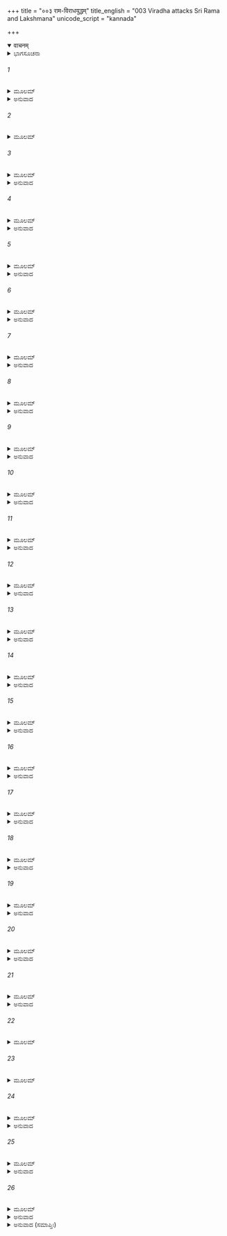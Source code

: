 +++
title = "००३ राम-विराधयुद्धम्"
title_english = "003 Viradha attacks Sri Rama and Lakshmana"
unicode_script = "kannada"

+++
<details open><summary>वाचनम्</summary>

<div class="audioEmbed"  caption="श्रीराम-हरिसीताराममूर्ति-घनपाठिभ्यां वचनम्" src="https://archive.org/download/Ramayana-recitation-Sriram-harisItArAmamUrti-Ghanapaati-v2/Kanda_3/Kanda_3_ARK-003-Rama_Viradha_Yudhdham.mp3"></div>
</details>



<details><summary>ಭಾಗಸೂಚನಾ</summary>

ವಿರಾಧ ಮತ್ತು ಶ್ರೀರಾಮನ ಮಾತುಕತೆ, ಶ್ರೀರಾಮ-ಲಕ್ಷ್ಮಣರಿಂದ ವಿರಾಧನ ಮೇಲೆ ಬಾಣಪ್ರಯೋಗ ಹಾಗೂ ವಿರಾಧನು ಸಹೋದರರಿಬ್ಬರನ್ನೂ ಎತ್ತಿಕೊಂಡು ಇನ್ನೊಂದು ವನಕ್ಕೆ ಹೋದುದು
</details>

###### 1


<details><summary>ಮೂಲಮ್</summary>

ಅಥೋವಾಚ ಪುನರ್ವಾಕ್ಯಂ ವಿರಾಧಃ ಪೂರಯನ್ ವನಮ್ ।  
ಪೃಚ್ಛತೋ ಮಮ ಹಿ ಬ್ರೂತಂ ಕೌ ಯುವಾಂ ಕ್ವ ಗಮಿಷ್ಯಥಃ ॥
</details>

<details><summary>ಅನುವಾದ</summary>

ಅನಂತರ ವಿರಾಧನು ವನವೆಲ್ಲ ತುಂಬುವಂತೆ ಭಾರೀ ಗರ್ಜನೆ ಮಾಡಿ, ಎಲವೊ! ನೀವಿಬ್ಬರು ಯಾರು ಮತ್ತು ಎಲ್ಲಿಗೆ ಹೋಗುವಿರಿ? ನನಗೆ ಹೇಳಿ, ನಾನು ಕೇಳುತ್ತಿದ್ದೇನೆ.॥1॥
</details>

###### 2


<details><summary>ಮೂಲಮ್</summary>

ತಮುವಾಚ ತತೋ ರಾಮೋ ರಾಕ್ಷಸಂ ಜ್ವಲಿತಾನನಮ್ ।  
ಪೃಚ್ಛಂತಂ ಸುಮಹಾತೇಜಾ ಇಕ್ಷ್ವಾಕುಕುಲಮಾತ್ಮನಃ ॥
</details>

###### 3


<details><summary>ಮೂಲಮ್</summary>

ಕ್ಷತ್ರಿಯೌ ವೃತ್ತಸಂಪನ್ನೌ ವಿದ್ಧಿ ನೌ ವನಗೋಚರೌ ।  
ತ್ವಾಂ ತು ವೇದಿತುಮಿಚ್ಛಾವಃ ಕಸ್ತ್ವಂ ಚರಸಿ ದಂಡಕಾನ್ ॥
</details>

<details><summary>ಅನುವಾದ</summary>

ಆಗ ಮಹಾತೇಜಸ್ವೀ ಶ್ರೀರಾಮನು ತನ್ನ ಪರಿಚಯವನ್ನು ಕೇಳುತ್ತಿರುವ ಉರಿಯುವ ಮುಖವುಳ್ಳ ಆ ರಾಕ್ಷಸನಲ್ಲಿ ಹೀಗೆ ಹೇಳಿದನು-ಮಹಾರಾಜ ಇಕ್ಷ್ವಾಕುವಿನ ಕುಲವೇ ನನ್ನ ದಾಗಿದೆ ಎಂದು ತಿಳಿ. ನಾವಿಬ್ಬರೂ ಸಹೋದರರು. ಸದಾಚಾರವನ್ನು ಪಾಲಿಸುತ್ತಿರುವ ಕ್ಷತ್ರಿಯರಾಗಿದ್ದು, ಕಾರಣಾಂತರಗಳಿಂದ ಈ ಕಾಡಿನಲ್ಲಿ ವಾಸಿಸುತ್ತಿದ್ದೇವೆ. ಈಗ ನಾವು ನಿನ್ನ ಪರಿಚಯವನ್ನು ತಿಳಿಯಲು ಬಯಸುತ್ತೇವೆ. ಈ ದಂಡಕಾರಣ್ಯದಲ್ಲಿ ಸ್ವೇಚ್ಛೆಯಿಂದ ತಿರುಗುತ್ತಿರುವೆಯಲ್ಲ ನೀನು ಯಾರು.॥2-3॥
</details>

###### 4


<details><summary>ಮೂಲಮ್</summary>

ತಮುವಾಚ ವಿರಾಧಸ್ತು ರಾಮಂ ಸತ್ಯಪರಾಕ್ರಮಮ್ ।  
ಹಂತ ವಕ್ಷ್ಯಾಮಿ ತೇರಾಜನ್ನಿಬೋಧ ಮಮ ರಾಘವ ॥
</details>

<details><summary>ಅನುವಾದ</summary>

ಇದನ್ನು ಕೇಳಿ ವಿರಾಧನು ಸತ್ಯಪರಾಕ್ರಮಿ ಶ್ರೀರಾಮನಲ್ಲಿ ಹೇಳಿದನು - ರಘುವಂಶೀ ನರೇಶನೇ! ನಾನು ಸಂತೋಷವಾಗಿ ನನ್ನ ಪರಿಚಯ ಹೇಳುತ್ತಿದ್ದೇನೆ, ಕೇಳು.॥4॥
</details>

###### 5


<details><summary>ಮೂಲಮ್</summary>

ಪುತ್ರಃ ಕಿಲ ಜವಸ್ಯಾಹಂ ಮಾತಾ ಮಮ ಶತಹ್ರದಾ ।  
ವಿರಾಧ ಇತಿ ಮಾಮಾಹುಃ ಪೃಥಿವ್ಯಾಂ ಸರ್ವರಾಕ್ಷಸಾಃ ॥
</details>

<details><summary>ಅನುವಾದ</summary>

ನಾನು ‘ಜವ’ ಎಂಬ ರಾಕ್ಷಸನ ಮಗನು. ಶತಹ್ರದಾ ನನ್ನ ತಾಯಿಯ ಹೆಸರು. ಭೂಮಂಡಲದ ಸಮಸ್ತ ಜನರು ನನ್ನನ್ನು ವಿರಾಧ ಎಂದು ಹೇಳುತ್ತಾರೆ.॥5॥
</details>

###### 6


<details><summary>ಮೂಲಮ್</summary>

ತಪಸಾ ಚಾಭಿಸಂಪ್ರಾಪ್ತಾ ಬ್ರಹ್ಮಣೋ ಹಿ ಪ್ರಸಾದಜಾ ।  
ಶಸ್ತ್ರೇಣಾವಧ್ಯತಾ ಲೋಕೇಽಚ್ಛೇದ್ಯಾ ಭೇದ್ಯತ್ವಮೇವ ಚ ॥
</details>

<details><summary>ಅನುವಾದ</summary>

ನಾನು ತಪಸ್ಸಿನಿಂದ ಬ್ರಹ್ಮದೇವರನ್ನು ಒಲಿಸಿಕೊಂಡು ‘ಯಾವುದೇ ಶಸ್ತ್ರದಿಂದ ನನ್ನ ವಧೆ ಆಗದಿರಲಿ. ನಾನು ಜಗತ್ತಿನಲ್ಲಿ ಅಚ್ಛೇದ ಮತ್ತು ಅಭೇದ್ಯವಾಗಿ ಇದ್ದು, ಯಾರೂ ನನ್ನ ಶರೀರವನ್ನು ಭಿನ್ನ-ಭಿನ್ನ ಮಾಡಬಾರದು’ ಎಂಬ ವರವನ್ನು ಪಡೆದಿರುವೆನು.॥6॥
</details>

###### 7


<details><summary>ಮೂಲಮ್</summary>

ಉತ್ಸೃಜ್ಯ ಪ್ರಮದಾಮೇನಾಮನಪೇಕ್ಷೌ ಯಥಾಗತಮ್ ।  
ತ್ವರಮಾಣೌ ಪಲಾಯೇಥಾಂ ನ ವಾಂ ಜೀವಿತಮಾದದೇ ॥
</details>

<details><summary>ಅನುವಾದ</summary>

ಈಗ ನೀವಿಬ್ಬರೂ ಈ ಯುವತಿಯನ್ನು ಇಲ್ಲೇ ಬಿಟ್ಟು, ಈಕೆಯನ್ನು ಪಡೆಯುವ ಆಸೆಯನ್ನು ಬಿಟ್ಟು, ಬಂದ ಹಾಗೆಯೇ ಕೂಡಲೇ ಇಲ್ಲಿಂದ ಓಡಿಹೋಗಿರಿ. ನಾನು ನಿಮ್ಮಿಬ್ಬರನ್ನು ಕೊಲ್ಲುವುದಿಲ್ಲ.॥7॥
</details>

###### 8


<details><summary>ಮೂಲಮ್</summary>

ತಂ ರಾಮಃ ಪ್ರತ್ಯುವಾಚೇದಂ ಕೋಪಸಂರಕ್ತಲೋಚನಃ ।  
ರಾಕ್ಷಸಂ ವಿಕೃತಾಕಾರಂ ವಿರಾಧಂ ಪಾಪಚೇತಸಮ್ ॥
</details>

<details><summary>ಅನುವಾದ</summary>

ಇದನ್ನು ಕೇಳಿ ಶ್ರೀರಾಮಚಂದ್ರನು ತಾಮ್ರಾಕ್ಷನಾದನು. ಪಾಪಪೂರ್ಣ ವಿಚಾರವುಳ್ಳ, ವಿಕಟಾಕಾರದ ಆ ಪಾಪೀ ರಾಕ್ಷಸ ವಿರಾಧನಲ್ಲಿ ಈ ಪ್ರಕಾರ ಹೇಳಿದನು.॥8॥
</details>

###### 9


<details><summary>ಮೂಲಮ್</summary>

ಕ್ಷುದ್ರ ಧಿಕ್ ತ್ವಾಂ ತು ಹೀನಾರ್ಥಂ ಮೃತ್ಯು ಮನ್ವೇಷಸೇಧ್ರುವಮ್ ।  
ರಣೇ ಪ್ರಾಪ್ಸ್ಯಸಿ ಸಂತಿಷ್ಠ ನ ಮೇ ಜೀವನ್ ವಿಮೋಕ್ಷಸೆಸೇ ॥
</details>

<details><summary>ಅನುವಾದ</summary>

ನೀಚನೇ! ನಿನಗೆ ಧಿಕ್ಕಾರವಿರಲಿ. ನಿನ್ನ ಅಭಿಪ್ರಾಯ ಬಹಳ ಕೆಟ್ಟದಾಗಿದೆ. ನಿಶ್ಚಯವಾಗಿ ನೀನು ತನ್ನ ಸಾವನ್ನು ಹುಡುಕುತ್ತಿರುವೆ, ಅದು ನಿನಗೆ ಯುದ್ಧದಲ್ಲಿ ಸಿಗುವುದು, ನಿಲ್ಲು, ಈಗ ನೀನು ನನ್ನ ಕೈಯಿಂದ ಬದುಕುಳಿಯಲಾರೆ.॥9॥
</details>

###### 10


<details><summary>ಮೂಲಮ್</summary>

ತತಃ ಸಜ್ಯಂ ಧನುಃ ಕೃತ್ವಾ ರಾಮಃ ಸುನಿಶಿತಾನ್ ಶರಾನ್ ।  
ಸುಶೀಘ್ರಮಭಿಸಂಧಾಯ ರಾಕ್ಷಸಂ ನಿಜಘಾನ ಹ ॥
</details>

<details><summary>ಅನುವಾದ</summary>

ಹೀಗೆ ಹೇಳಿ ಭಗವಾನ್ ಶ್ರೀರಾಮನು ಧನುಸ್ಸಿಗೆ ಹೆದೆಯೇರಿಸಿ ಕೂಡಲೇ ಹರಿತವಾದ ಬಾಣಾನುಸಂಧಾನ ಮಾಡಿ ಆ ರಾಕ್ಷಸನನ್ನು ಹೊಡೆಯ ತೊಡಗಿದನು.॥10॥
</details>

###### 11


<details><summary>ಮೂಲಮ್</summary>

ಧನುಷಾ ಜ್ಯಾಗುಣವತಾ ಸಪ್ತ ಬಾಣಾನ್ಮುಮೋಚ ಹ ।  
ರುಕ್ಮಪುಂಖಾನ್ ಮಹಾವೇಗಾನ್ಸುಪರ್ಣಾನಿಲತುಲ್ಯಗಾನ್ ॥
</details>

<details><summary>ಅನುವಾದ</summary>

ಅವನು ಧನುಸ್ಸಿನಿಂದ ವಿರಾಧನ ಮೇಲೆ ಒಂದೇ ಸಮನೆ ಗರುಡ ಮತ್ತು ವಾಯುವಿನಂತಹ ಮಹಾವೇಗಶಾಲೀ, ಚಿನ್ನದ ಪಂಖಗಳುಳ್ಳ ಏಳು ಬಾಣಗಳನ್ನು ಪ್ರಯೋಗಿಸಿದನು.॥11॥
</details>

###### 12


<details><summary>ಮೂಲಮ್</summary>

ತೇ ಶರೀರಂ ವಿರಾಧಸ್ಯ ಭಿತ್ತ್ವಾ ಬರ್ಹಿಣವಾಸಸಃ ।  
ನಿಪೇತುಃ ಶೋಣಿತಾದಿಗ್ಧಾ ಧರಣ್ಯಾಂ ಪಾವಕೋಪಮಾಃ ॥
</details>

<details><summary>ಅನುವಾದ</summary>

ಪ್ರಜ್ವಲಿತ ಅಗ್ನಿಯಂತೆ ತೇಜಸ್ವೀ ಮತ್ತು ನವಿಲುಗರಿಯಳ್ಳ ಆ ಬಾಣಗಳು ವಿರಾಧನ ಶರೀರವನ್ನು ಭೇದಿಸಿ ರಕ್ತರಂಜಿತ ವಾಗಿ ಭೂಮಿಯಲ್ಲಿ ಬಿದ್ದು ಹೋದವು.॥12॥
</details>

###### 13


<details><summary>ಮೂಲಮ್</summary>

ಸ ವಿದ್ಧೋ ನ್ಯಸ್ಯ ವೈದೇಹೀಂ ಶೂಲಮುದ್ಯಮ್ಯ ರಾಕ್ಷಸಃ ।  
ಅಭ್ಯದ್ರವತ್ ಸುಸಂಕ್ರುದ್ಧಸ್ತದಾ ರಾಮಂ ಸಲಕ್ಷ್ಮಣಮ್ ॥
</details>

<details><summary>ಅನುವಾದ</summary>

ಗಾಯಗೊಂಡಾಗ ಆ ರಾಕ್ಷಸನು ವಿದೇಹ ಕುಮಾರೀ ಸೀತೆಯನ್ನು ಬೇರೆಯಾಗಿ ಇರಿಸಿ, ಕೈಯಲ್ಲಿ ಶೂಲವನ್ನೆತ್ತಿಕೊಂಡು, ಅತ್ಯಂತ ಕುಪಿತನಾಗಿ ಶ್ರೀರಾಮ-ಲಕ್ಷ್ಮಣರ ಮೇಲೆ ಏರಿಹೋದನು.॥13॥
</details>

###### 14


<details><summary>ಮೂಲಮ್</summary>

ಸ ವಿನದ್ಯ ಮಹಾನಾದಂ ಶೂಲಂ ಶಕ್ರಧ್ವಜೋಪಮಮ್ ।  
ಪ್ರಗೃಹ್ಯಾಶೋಭತ ತದಾ ವ್ಯಾತ್ತಾನನ ಇವಾಂತಕಃ ॥
</details>

<details><summary>ಅನುವಾದ</summary>

ಅವನು ಗಟ್ಟಿಯಾಗಿ ಗರ್ಜಿಸಿ ಇಂದ್ರಧ್ವಜನಂತೆ ಶೂಲವನ್ನೆತ್ತಿಕೊಂಡು, ಬಾಯಿತೆರೆದು ನಿಂತಿರುವ ಅವನು ಈಗ ಕಾಲನಂತೆ ಕಂಡುಬರುತ್ತಿದ್ದನು.॥14॥
</details>

###### 15


<details><summary>ಮೂಲಮ್</summary>

ಅಥ ತೌ ಭ್ರಾತರೌ ದೀಪ್ತಂ ಶರವರ್ಷಂ ವವರ್ಷತುಃ ।  
ವಿರಾಧೇ ರಾಕ್ಷಸೇ ತಸ್ಮಿನ್ ಕಾಲಾಂತಕಯಮೋಪಮೇ ॥
</details>

<details><summary>ಅನುವಾದ</summary>

ಆಗ ಕಾಲಾಂತಕ ಯಮರಾಜನಂತೆ ಇದ್ದ ಆ ಭಯಂಕರ ರಾಕ್ಷಸ ವಿರಾಧನ ಮೇಲೆ ಆ ಇಬ್ಬರೂ ಸಹೋದರರು ಪ್ರಜ್ವಲಿತ ಬಾಣಗಳ ಮಳೆಗರೆದರು.॥15॥
</details>

###### 16


<details><summary>ಮೂಲಮ್</summary>

ಸ ಪ್ರಹಸ್ಯ ಮಹಾರೌದ್ರಃ ಸ್ಥಿತ್ವಾಜೃಂಭತ ರಾಕ್ಷಸಃ ।  
ಜೃಂಭಮಾಣಸ್ಯ ತೇ ಬಾಣಾಃ ಕಾಯಾನ್ನಿಷ್ಪೇತುರಾಶುಗಾಃ ॥
</details>

<details><summary>ಅನುವಾದ</summary>

ಇದನ್ನು ನೋಡಿ ಆ ಮಹಾಭಯಂಕರ ರಾಕ್ಷಸನು ಅಟ್ಟಹಾಸ ಮಾಡಿ ನಿಂತುಕೊಂಡು, ಮೈಮುರಿಯುತ್ತಾ ಆಕಳಿಸತೊಡಗಿದನು. ಅವನು ಹಾಗೆ ಮಾಡುತ್ತಲೇ ಶೀಘ್ರಗಾಮಿ ಬಾಣಗಳು ಅವನ ಶರೀರದಿಂದ ಕಳಚಿ ನೆಲಕ್ಕೆ ಬಿದ್ದುಹೋದುವು.॥16॥
</details>

###### 17


<details><summary>ಮೂಲಮ್</summary>

ಸ್ಪರ್ಶಾತ್ ತು ವರದಾನೇನ ಪ್ರಾಣಾನ್ ಸಂರೋಧ್ಯ ರಾಕ್ಷಸಃ ।  
ವಿರಾಧಃ ಶೂಲಮುದ್ಯಮ್ಯ ರಾಘವಾವಭ್ಯಧಾವತ ॥
</details>

<details><summary>ಅನುವಾದ</summary>

ವರದಾನದಿಂದಾಗಿ ಆ ರಾಕ್ಷಸ ವಿರಾಧನು ಪ್ರಾಣಗಳನ್ನು ತಡೆ ಹಿಡಿದಿದ್ದು, ಶೂಲವನ್ನೆತ್ತಿಕೊಂಡು ಆ ಇಬ್ಬರೂ ರಘುವಂಶೀ ವೀರರ ಮೇಲೆ ಆಕ್ರಮಣ ಮಾಡಿದನು.॥17॥
</details>

###### 18


<details><summary>ಮೂಲಮ್</summary>

ತಚ್ಛೂಲಂ ವಜ್ರಸಂಕಾಶಂ ಗಗನೇ ಜ್ವಲನೋಪಮಮ್ ।  
ದ್ವಾಭ್ಯಾಂ ಶರಾಭ್ಯಾಂ ಚಿಚ್ಛೇದ ರಾಮಃ ಶಸ್ತ್ರ ಭೃತಾಂ ವರಃ ॥
</details>

<details><summary>ಅನುವಾದ</summary>

ಅವನ ಆ ಶೂಲವು ಆಕಾಶದಲ್ಲಿ ವಿದ್ಯುತ್ ಮತ್ತು ಅಗ್ನಿಯಂತೆ ಪ್ರಜ್ವಲಿಸಿತು; ಆದರೆ ಶಸ್ತ್ರಧಾರಿಗಳಲ್ಲಿ ಶ್ರೇಷ್ಠನಾದ ಶ್ರೀರಾಮಚಂದ್ರನು ಎರಡು ಬಾಣಗಳಿಂದ ಅದನ್ನು ತುಂಡರಿಸಿದನು.॥18॥
</details>

###### 19


<details><summary>ಮೂಲಮ್</summary>

ತದ್ರಾಮವಿಶಿಖೈಚ್ಛಿನ್ನಂ ಶೂಲಂ ತಸ್ಯಾಪತದ್ ಭುವಿ ।  
ಪಪಾತಾಶನಿನಾ ಚ್ಛಿನ್ನಂ ಮೇರೋರಿವ ಶಿಲಾತಲಮ್ ॥
</details>

<details><summary>ಅನುವಾದ</summary>

ಶ್ರೀರಾಮನು ಬಾಣಗಳಿಂದ ತುಂಡರಿಸಿದ ವಿರಾಧನ ಆ ಶೂಲವು ವಜ್ರಾಯುಧದಿಂದ ನುಚ್ಚುನೂರಾದ ಮೇರುವಿನ ಶಿಲಾಖಂಡದಂತೆ ಭೂಮಿಗೆ ಬಿದ್ದುಹೋಯಿತು.॥19॥
</details>

###### 20


<details><summary>ಮೂಲಮ್</summary>

ತೌ ಖಡ್ಗೌ ಕ್ಷಿಪ್ರಮುದ್ಯಮ್ಯ ಕೃಷ್ಣ ಸರ್ಪಾವಿವೋದ್ಯತೌ ।  
ತೂರ್ಣಮಾಪತತುಸ್ತಸ್ಯ ತದಾ ಪ್ರಹರತಾಂ ಬಲಾತ್ ॥
</details>

<details><summary>ಅನುವಾದ</summary>

ಮತ್ತೆ ಅವರಿಬ್ಬರೂ ಸಹೋದರರು ಶೀಘ್ರವಾಗಿ ಕಷ್ಣಸರ್ಪಗಳಂತೆ ಇರುವ ಎರಡು ಖಡ್ಗವನ್ನೆತ್ತಿಕೊಂಡು ಕೂಡಲೇ ಅವನನ್ನು ಆಕ್ರಮಿಸಿ, ಬಲವಂತವಾಗಿ ಪ್ರಹರಿಸ ತೊಡಗಿದರು.॥20॥
</details>

###### 21


<details><summary>ಮೂಲಮ್</summary>

ಸ ವಧ್ಯಮಾನಃ ಸುಭೃಶಂ ಭುಜಾಭ್ಯಾಂ ಪರಿಗೃಹ್ಯ ತೌ ।  
ಅಪ್ರಕಂಕ್ಷ್ಯಾ ನರವ್ಯಾಘ್ರೌ ರೌದ್ರಃ ಪ್ರಸ್ಥಾತುಮೈಚ್ಛತ ॥
</details>

<details><summary>ಅನುವಾದ</summary>

ಅವರ ಆಘಾತದಿಂದ ಅತ್ಯಂತ ಗಾಯಗೊಂಡ ಆ ಭಯಂಕರ ರಾಕ್ಷಸನು ತನ್ನೆರೆಡೂ ಭುಜಗಳಿಂದ ಆ ಅಕಂಪ್ಯ ಪುರುಷಸಿಂಹ ವೀರರನ್ನು ಹಿಡಿದುಕೊಂಡು ಬೇರೆಡೆಗೆ ಹೋಗಲು ಬಯಸಿದನು.॥21॥
</details>

###### 22


<details><summary>ಮೂಲಮ್</summary>

ತಸ್ಯಾಭಿಪ್ರಾಯಮಾಜ್ಞಾಯ ರಾಮೋ ಲಕ್ಷ್ಮಣಮಬ್ರವೀತ್ ।  
ವಹತ್ವಯಮಲಂ ತಾವತ್ ಪಥಾನೇನ ತು ರಾಕ್ಷಸಃ ॥
</details>

###### 23


<details><summary>ಮೂಲಮ್</summary>

ಯಥಾ  ಚೇಚ್ಛತಿ ಸೌಮಿತ್ರೇ ತಥಾ ವಹತು ರಾಕ್ಷಸಃ ।  
ಅಯಮೇವ ಹಿ ನಃ ಪಂಥಾ ಯೇನ ಯಾತಿ ನಿಶಾಚರಃ॥
</details>

###### 24


<details><summary>ಮೂಲಮ್</summary>

ಸ ತು ಸ್ವಬಲವೀರ್ಯೇಣ ಸಮುತ್ಕ್ಷಿಪ್ಯ ನಿಶಾಚರಃ ।  
ಬಾಲಾವಿವ ಸ್ಕಂಧಗತೌ ಚಕಾರಾತಿಬಲೋದ್ಧತಃ ॥
</details>

<details><summary>ಅನುವಾದ</summary>

ಅವನ ಅಭಿಪ್ರಾಯವನ್ನು ಅರಿತ ಶ್ರೀರಾಮನು ಲಕ್ಷ್ಮಣನಲ್ಲಿ ಹೇಳಿದನು ಸುಮಿತ್ರಾನಂದನನೇ! ಈ ರಾಕ್ಷಸನು ತನ್ನ ಇಚ್ಛೆಯಂತೆ ನಮ್ಮನ್ನು ಈ ಮಾರ್ಗದಿಂದ ಹೊತ್ತುಕೊಂಡು ಹೋಗಲಿ. ಇವನು ಬಯಸಿದಂತೆ ವಾಹನನಾಗಿ ನಮ್ಮನ್ನು ಕೊಂಡು ಹೋಗಲಿ. ಈ ನಿಶಾಚರ ಹೋಗುವ ದಾರಿಯೇ ನಮಗೆ ಮುಂದಕ್ಕೆ ಹೋಗುವ ಮಾರ್ಗವಾಗಿದೆ.॥22-24॥
</details>

###### 25


<details><summary>ಮೂಲಮ್</summary>

ತಾವಾರೋಪ್ಯ ತತಃ ಸ್ಕಂಧಂ ರಾಘವೌ ರಜನೀಚರಃ ।  
ವಿರಾಧೋ ನಿನದನ್ ಘೋರಂ ಜಗಾಮಾಭಿಮುಖೋ ವನಮ್ ॥
</details>

<details><summary>ಅನುವಾದ</summary>

ಅತ್ಯಂತ ಬಲಗರ್ವಿತನಾದ ನಿಶಾಚರ ವಿರಾಧನು ತನ್ನ ಬಲ-ಪರಾಕ್ರಮದಿಂದ ಇಬ್ಬರೂ ಸಹೋದರರನ್ನು ಬಾಲಕರಂತೆ ತನ್ನ ಹೆಗಲ ಮೇಲೆ ಕುಳ್ಳಿರಿಸಿಕೊಂಡನು.॥25॥
</details>

###### 26


<details><summary>ಮೂಲಮ್</summary>

ವನಂ ಮಹಾಮೇಘನಿಭಂ ಪ್ರವಿಷ್ಟೋ  
ದ್ರುಮೈರ್ಮಹದ್ಭಿರ್ವಿವಿಧೈರುಪೇತಮ್ ।  
ನಾನಾವಿಧೈಃ ಪಕ್ಷಿಕುಲೈರ್ವಿಚಿತ್ರಂ  
ಶಿವಾಯುತಂ ವ್ಯಾಲಮೃಗೈರ್ವಿಕೀರ್ಣಮ್ ॥
</details>

<details><summary>ಅನುವಾದ</summary>

ಅನಂತರ ಮಹಾನ್ ಮೇಗಳಂತೆ ದಟ್ಟವಾದ ಮತ್ತು ನೀಲಿಯಾದ, ನಾನಾ ಪ್ರಕಾರದ ದೊಡ್ಡ ದೊಡ್ಡ ವೃಕ್ಷಗಳಿಂದ ತುಂಬಿದ, ಬಗೆ-ಬಗೆಯ ಪಕ್ಷಿಸಂಕುಲಗಳಿಂದ ವಿಚಿತ್ರವಾಗಿ ಶೋಭಿಸುವ, ಅನೇಕ ತೋಳ, ಹಿಂಸಕ ಪಶುಗಳಿಂದ ಆವತವಾದ ಘೋರವನವನ್ನು ಪ್ರವೇಶಿಸಿದನು.॥26॥
</details>

<details><summary>ಅನುವಾದ (ಸಮಾಪ್ತಿಃ)</summary>

ಶ್ರೀ ವಾಲ್ಮೀಕಿವಿರಚಿತ ಆರ್ಷರಾಮಾಯಣ ಆದಿಕಾವ್ಯದ ಅರಣ್ಯಕಾಂಡದಲ್ಲಿ ಮೂರನೆಯ ಸರ್ಗ ಸಂಪೂರ್ಣವಾಯಿತು.॥3॥
</details>
